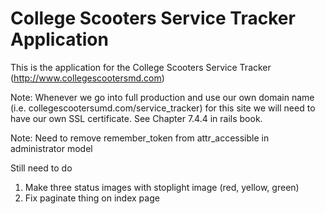 # College Scooters Service Tracker Application

This is the application for the College Scooters Service Tracker (http://www.collegescootersmd.com)

Note: Whenever we go into full production and use our own domain name (i.e. collegescootersumd.com/service_tracker) for this site we will need to have our own SSL certificate. See Chapter 7.4.4 in rails book. 

Note: Need to remove remember_token from attr_accessible in administrator model

Still need to do

1. Make three status images with stoplight image (red, yellow, green)
2. Fix paginate thing on index page